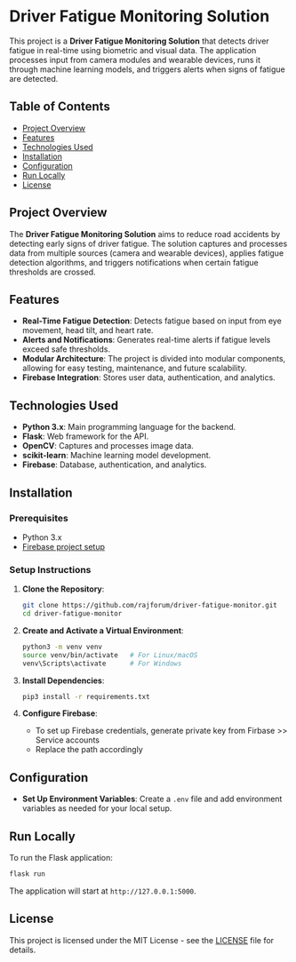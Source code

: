 # Driver Fatigue Monitoring Solution

This project is a **Driver Fatigue Monitoring Solution** that detects driver fatigue in real-time using biometric and visual data. The application processes input from camera modules and wearable devices, runs it through machine learning models, and triggers alerts when signs of fatigue are detected.

## Table of Contents
- [Project Overview](#project-overview)
- [Features](#features)
- [Technologies Used](#technologies-used)
- [Installation](#installation)
- [Configuration](#configuration)
- [Run Locally](#run-locally)
- [License](#license)

## Project Overview

The **Driver Fatigue Monitoring Solution** aims to reduce road accidents by detecting early signs of driver fatigue. The solution captures and processes data from multiple sources (camera and wearable devices), applies fatigue detection algorithms, and triggers notifications when certain fatigue thresholds are crossed.

## Features
- **Real-Time Fatigue Detection**: Detects fatigue based on input from eye movement, head tilt, and heart rate.
- **Alerts and Notifications**: Generates real-time alerts if fatigue levels exceed safe thresholds.
- **Modular Architecture**: The project is divided into modular components, allowing for easy testing, maintenance, and future scalability.
- **Firebase Integration**: Stores user data, authentication, and analytics.
  
## Technologies Used
- **Python 3.x**: Main programming language for the backend.
- **Flask**: Web framework for the API.
- **OpenCV**: Captures and processes image data.
- **scikit-learn**: Machine learning model development.
- **Firebase**: Database, authentication, and analytics.

## Installation

### Prerequisites
- Python 3.x
- [Firebase project setup](https://console.firebase.google.com/)
  
### Setup Instructions
1. **Clone the Repository**:
   ```bash
   git clone https://github.com/rajforum/driver-fatigue-monitor.git
   cd driver-fatigue-monitor
   ```

2. **Create and Activate a Virtual Environment**:
   ```bash
   python3 -m venv venv
   source venv/bin/activate   # For Linux/macOS
   venv\Scripts\activate      # For Windows
   ```

3. **Install Dependencies**:
   ```bash
   pip3 install -r requirements.txt
   ```

4. **Configure Firebase**:
   - To set up Firebase credentials, generate private key from Firbase >> Service accounts
   - Replace the path accordingly 

## Configuration

- **Set Up Environment Variables**:
  Create a `.env` file and add environment variables as needed for your local setup.
  
## Run Locally

To run the Flask application:
```bash
flask run
```
The application will start at `http://127.0.0.1:5000`.

## License

This project is licensed under the MIT License - see the [LICENSE](LICENSE) file for details.
